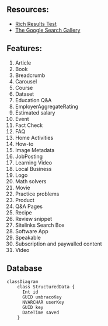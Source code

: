 ## Resources:

- [Rich Results Test](https://search.google.com/test/rich-results)
- [The Google Search Gallery](https://developers.google.com/search/docs/appearance/structured-data/search-gallery)

## Features:

1. Article
1. Book
1. Breadcrumb
1. Carousel
1. Course
1. Dataset
1. Education Q&A
1. EmployerAggregateRating
1. Estimated salary
1. Event
1. Fact Check
1. FAQ
1. Home Activities
1. How-to
1. Image Metadata
1. JobPosting
1. Learning Video
1. Local Business
1. Logo
1. Math solvers
1. Movie
1. Practice problems
1. Product
1. Q&A Pages
1. Recipe
1. Review snippet
1. Sitelinks Search Box
1. Software App
1. Speakable
1. Subscription and paywalled content
1. Video

## Database

```mermaid
classDiagram
    class StructuredData {
      Int id
      GUID umbracoKey
      NVARCHAR userKey
      GUID key
      DateTime saved
    }
```